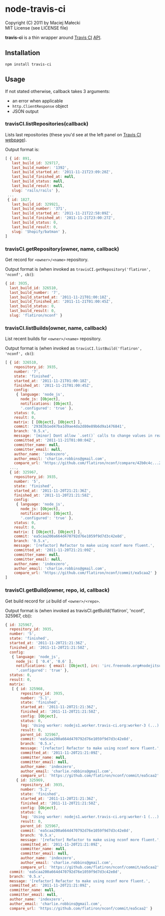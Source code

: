 # node-travis-ci
Copyright (C) 2011 by Maciej Małecki  
MIT License (see LICENSE file)

**travis-ci** is a thin wrapper around [Travis CI](http://travis-ci.org) [API](http://about.travis-ci.org/docs/dev/api/).

## Installation

    npm install travis-ci

## Usage
If not stated otherwise, callback takes 3 arguments:

  * an error when applicable
  * `http.ClientResponse` object
  * JSON output

### travisCI.listRepositories(callback)
Lists last repositories (these you'd see at the left panel on
[Travis CI webpage](http://travis-ci.org)).

Output format is:

```js
[ { id: 891,
   last_build_id: 329717,
   last_build_number: '1392',
   last_build_started_at: '2011-11-21T23:09:20Z',
   last_build_finished_at: null,
   last_build_status: null,
   last_build_result: null,
   slug: 'rails/rails' },
 ...
 { id: 1827,
   last_build_id: 329921,
   last_build_number: '371',
   last_build_started_at: '2011-11-21T22:58:09Z',
   last_build_finished_at: '2011-11-21T23:00:27Z',
   last_build_status: 0,
   last_build_result: 0,
   slug: 'Shopify/batman' },
]
```

### travisCI.getRepository(owner, name, callback)
Get record for `<owner>/<name>` repository.

Output format is (when invoked as `travisCI.getRepository('flatiron', 'nconf', cb)`):

```js
{ id: 3935,
  last_build_id: 326510,
  last_build_number: '7',
  last_build_started_at: '2011-11-21T01:00:18Z',
  last_build_finished_at: '2011-11-21T01:00:45Z',
  last_build_status: 0,
  last_build_result: 0,
  slug: 'flatiron/nconf' }
```

### travisCI.listBuilds(owner, name, callback)
List recent builds for `<owner>/<name>` repository.

Output format is (when invoked as `travisCI.listBuild('flatiron', 'nconf', cb)`):

```js
[ { id: 326510,
    repository_id: 3935,
    number: '7',
    state: 'finished',
    started_at: '2011-11-21T01:00:18Z',
    finished_at: '2011-11-21T01:00:45Z',
    config:
     { language: 'node_js',
       node_js: [Object],
       notifications: [Object],
       '.configured': 'true' },
    status: 0,
    result: 0,
    matrix: [ [Object], [Object] ],
    commit: '29383b1ed47ba1d9ae4da2d80e89b6d9a1476841',
    branch: '0.5.x',
    message: '[minor] Dont allow `.set()` calls to change values in readOnly stores: argv, env, and literal',
    committed_at: '2011-11-21T01:00:04Z',
    committer_name: null,
    committer_email: null,
    author_name: 'indexzero',
    author_email: 'charlie.robbins@gmail.com',
    compare_url: 'https://github.com/flatiron/nconf/compare/42b0c4c...29383b1' },
  ...,
  { id: 325967,
    repository_id: 3935,
    number: '5',
    state: 'finished',
    started_at: '2011-11-20T21:21:36Z',
    finished_at: '2011-11-20T21:21:58Z',
    config:
     { language: 'node_js',
       node_js: [Object],
       notifications: [Object],
       '.configured': 'true' },
    status: 0,
    result: 0,
    matrix: [ [Object], [Object] ],
    commit: 'ea5caa200a664d470792d76e1059f9d7d3c42e8d',
    branch: '0.5.x',
    message: '[refactor] Refactor to make using nconf more fluent.',
    committed_at: '2011-11-20T21:21:09Z',
    committer_name: null,
    committer_email: null,
    author_name: 'indexzero',
    author_email: 'charlie.robbins@gmail.com',
    compare_url: 'https://github.com/flatiron/nconf/commit/ea5caa2' }
]
```

### travisCI.getBuild(owner, repo, id, callback)
Get build record for `id` build of `<owner>/<repo>`.

Output format is (when invoked as travisCI.getBuild('flatiron', 'nconf', 325967, cb)):

```js
{ id: 325967,
  repository_id: 3935,
  number: '5',
  state: 'finished',
  started_at: '2011-11-20T21:21:36Z',
  finished_at: '2011-11-20T21:21:58Z',
  config:
   { language: 'node_js',
     node_js: [ '0.4', '0.6' ],
     notifications: { email: [Object], irc: 'irc.freenode.org#nodejitsu' },
     '.configured': 'true' },
  status: 0,
  result: 0,
  matrix:
   [ { id: 325968,
       repository_id: 3935,
       number: '5.1',
       state: 'finished',
       started_at: '2011-11-20T21:21:36Z',
       finished_at: '2011-11-20T21:21:58Z',
       config: [Object],
       status: 0,
       log: 'Using worker: nodejs1.worker.travis-ci.org:worker-3 (...)'
       result: 0,
       parent_id: 325967,
       commit: 'ea5caa200a664d470792d76e1059f9d7d3c42e8d',
       branch: '0.5.x',
       message: '[refactor] Refactor to make using nconf more fluent.',
       committed_at: '2011-11-20T21:21:09Z',
       committer_name: null,
       committer_email: null,
       author_name: 'indexzero',
       author_email: 'charlie.robbins@gmail.com',
       compare_url: 'https://github.com/flatiron/nconf/commit/ea5caa2' },
     { id: 325969,
       repository_id: 3935,
       number: '5.2',
       state: 'finished',
       started_at: '2011-11-20T21:21:36Z',
       finished_at: '2011-11-20T21:21:58Z',
       config: [Object],
       status: 0,
       log: 'Using worker: nodejs1.worker.travis-ci.org:worker-1 (...)'
       result: 0,
       parent_id: 325967,
       commit: 'ea5caa200a664d470792d76e1059f9d7d3c42e8d',
       branch: '0.5.x',
       message: '[refactor] Refactor to make using nconf more fluent.',
       committed_at: '2011-11-20T21:21:09Z',
       committer_name: null,
       committer_email: null,
       author_name: 'indexzero',
       author_email: 'charlie.robbins@gmail.com',
       compare_url: 'https://github.com/flatiron/nconf/commit/ea5caa2' } ],
  commit: 'ea5caa200a664d470792d76e1059f9d7d3c42e8d',
  branch: '0.5.x',
  message: '[refactor] Refactor to make using nconf more fluent.',
  committed_at: '2011-11-20T21:21:09Z',
  committer_name: null,
  committer_email: null,
  author_name: 'indexzero',
  author_email: 'charlie.robbins@gmail.com',
  compare_url: 'https://github.com/flatiron/nconf/commit/ea5caa2' }
```

